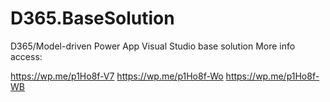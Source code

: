 # D365.BaseSolution
D365/Model-driven Power App Visual Studio base solution
More info access: 

https://wp.me/p1Ho8f-V7
https://wp.me/p1Ho8f-Wo
https://wp.me/p1Ho8f-WB
